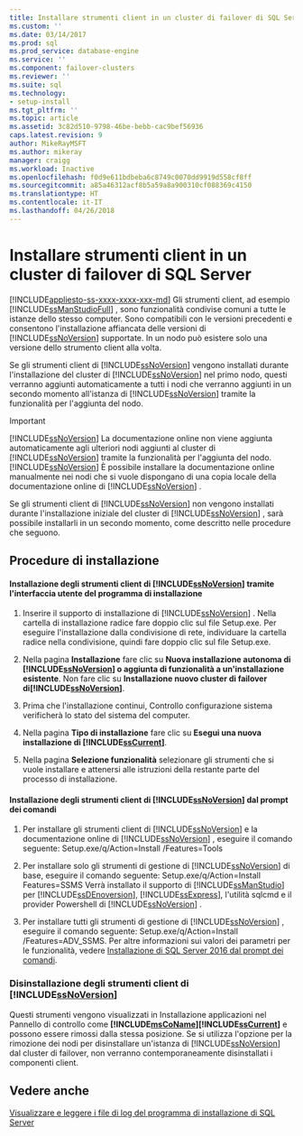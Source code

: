 ```yaml
---
title: Installare strumenti client in un cluster di failover di SQL Server | Microsoft Docs
ms.custom: ''
ms.date: 03/14/2017
ms.prod: sql
ms.prod_service: database-engine
ms.service: ''
ms.component: failover-clusters
ms.reviewer: ''
ms.suite: sql
ms.technology:
- setup-install
ms.tgt_pltfrm: ''
ms.topic: article
ms.assetid: 3c82d510-9798-46be-bebb-cac9bef56936
caps.latest.revision: 9
author: MikeRayMSFT
ms.author: mikeray
manager: craigg
ms.workload: Inactive
ms.openlocfilehash: f0d9e611bdbeba6c8749c0070dd9919d558cf8ff
ms.sourcegitcommit: a85a46312acf8b5a59a8a900310cf088369c4150
ms.translationtype: HT
ms.contentlocale: it-IT
ms.lasthandoff: 04/26/2018
---
```

# <a name="install-client-tools-on-a-sql-server-failover-cluster"></a>Installare strumenti client in un cluster di failover di SQL Server
[!INCLUDE[appliesto-ss-xxxx-xxxx-xxx-md](../../../includes/appliesto-ss-xxxx-xxxx-xxx-md.md)]
  Gli strumenti client, ad esempio [!INCLUDE[ssManStudioFull](../../../includes/ssmanstudiofull-md.md)] , sono funzionalità condivise comuni a tutte le istanze dello stesso computer. Sono compatibili con le versioni precedenti e consentono l'installazione affiancata delle versioni di [!INCLUDE[ssNoVersion](../../../includes/ssnoversion-md.md)] supportate. In un nodo può esistere solo una versione dello strumento client alla volta.  
  
 Se gli strumenti client di [!INCLUDE[ssNoVersion](../../../includes/ssnoversion-md.md)] vengono installati durante l'installazione del cluster di [!INCLUDE[ssNoVersion](../../../includes/ssnoversion-md.md)] nel primo nodo, questi verranno aggiunti automaticamente a tutti i nodi che verranno aggiunti in un secondo momento all'istanza di [!INCLUDE[ssNoVersion](../../../includes/ssnoversion-md.md)] tramite la funzionalità per l'aggiunta del nodo.  
  
> [!IMPORTANT]  
>  [!INCLUDE[ssNoVersion](../../../includes/ssnoversion-md.md)] La documentazione online non viene aggiunta automaticamente agli ulteriori nodi aggiunti al cluster di [!INCLUDE[ssNoVersion](../../../includes/ssnoversion-md.md)] tramite la funzionalità per l'aggiunta del nodo. [!INCLUDE[ssNoVersion](../../../includes/ssnoversion-md.md)] È possibile installare la documentazione online manualmente nei nodi che si vuole dispongano di una copia locale della documentazione online di [!INCLUDE[ssNoVersion](../../../includes/ssnoversion-md.md)] .  
  
 Se gli strumenti client di [!INCLUDE[ssNoVersion](../../../includes/ssnoversion-md.md)] non vengono installati durante l'installazione iniziale del cluster di [!INCLUDE[ssNoVersion](../../../includes/ssnoversion-md.md)] , sarà possibile installarli in un secondo momento, come descritto nelle procedure che seguono.  
  
## <a name="installation-procedures"></a>Procedure di installazione  
  
#### <a name="installing-includessnoversionincludesssnoversion-mdmd-client-tools-using-the-setup-user-interface"></a>Installazione degli strumenti client di [!INCLUDE[ssNoVersion](../../../includes/ssnoversion-md.md)] tramite l'interfaccia utente del programma di installazione  
  
1.  Inserire il supporto di installazione di [!INCLUDE[ssNoVersion](../../../includes/ssnoversion-md.md)] . Nella cartella di installazione radice fare doppio clic sul file Setup.exe. Per eseguire l'installazione dalla condivisione di rete, individuare la cartella radice nella condivisione, quindi fare doppio clic sul file Setup.exe.  
  
2.  Nella pagina **Installazione** fare clic su **Nuova installazione autonoma di [!INCLUDE[ssNoVersion](../../../includes/ssnoversion-md.md)] o aggiunta di funzionalità a un'installazione esistente**. Non fare clic su **Installazione nuovo cluster di failover di[!INCLUDE[ssNoVersion](../../../includes/ssnoversion-md.md)]**.  
  
3.  Prima che l'installazione continui, Controllo configurazione sistema verificherà lo stato del sistema del computer.  
  
4.  Nella pagina **Tipo di installazione** fare clic su **Esegui una nuova installazione di [!INCLUDE[ssCurrent](../../../includes/sscurrent-md.md)]**.  
  
5.  Nella pagina **Selezione funzionalità** selezionare gli strumenti che si vuole installare e attenersi alle istruzioni della restante parte del processo di installazione.  
  
#### <a name="installing-includessnoversionincludesssnoversion-mdmd-client-tools-at-the-command-prompt"></a>Installazione degli strumenti client di [!INCLUDE[ssNoVersion](../../../includes/ssnoversion-md.md)] dal prompt dei comandi  
  
1.  Per installare gli strumenti client di [!INCLUDE[ssNoVersion](../../../includes/ssnoversion-md.md)] e la documentazione online di [!INCLUDE[ssNoVersion](../../../includes/ssnoversion-md.md)] , eseguire il comando seguente: Setup.exe/q/Action=Install /Features=Tools  
  
2.  Per installare solo gli strumenti di gestione di [!INCLUDE[ssNoVersion](../../../includes/ssnoversion-md.md)] di base, eseguire il comando seguente: Setup.exe/q/Action=Install Features=SSMS Verrà installato il supporto di [!INCLUDE[ssManStudio](../../../includes/ssmanstudio-md.md)] per [!INCLUDE[ssDEnoversion](../../../includes/ssdenoversion-md.md)], [!INCLUDE[ssExpress](../../../includes/ssexpress-md.md)], l'utilità sqlcmd e il provider Powershell di [!INCLUDE[ssNoVersion](../../../includes/ssnoversion-md.md)] .  
  
3.  Per installare tutti gli strumenti di gestione di [!INCLUDE[ssNoVersion](../../../includes/ssnoversion-md.md)] , eseguire il comando seguente: Setup.exe/q/Action=Install /Features=ADV_SSMS. Per altre informazioni sui valori dei parametri per le funzionalità, vedere [Installazione di SQL Server 2016 dal prompt dei comandi](../../../database-engine/install-windows/install-sql-server-2016-from-the-command-prompt.md).  
  
### <a name="uninstalling-includessnoversionincludesssnoversion-mdmd-client-tools"></a>Disinstallazione degli strumenti client di [!INCLUDE[ssNoVersion](../../../includes/ssnoversion-md.md)]  
 Questi strumenti vengono visualizzati in Installazione applicazioni nel Pannello di controllo come **[!INCLUDE[msCoName](../../../includes/msconame-md.md)][!INCLUDE[ssCurrent](../../../includes/sscurrent-md.md)]** e possono essere rimossi dalla stessa posizione. Se si utilizza l'opzione per la rimozione dei nodi per disinstallare un'istanza di [!INCLUDE[ssNoVersion](../../../includes/ssnoversion-md.md)] dal cluster di failover, non verranno contemporaneamente disinstallati i componenti client.  
  
## <a name="see-also"></a>Vedere anche  
 [Visualizzare e leggere i file di log del programma di installazione di SQL Server](../../../database-engine/install-windows/view-and-read-sql-server-setup-log-files.md)  
  
  

